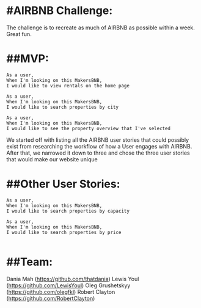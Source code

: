 #AIRBNB Challenge:
===============

The challenge is to recreate as much of AIRBNB as possible within a week. Great fun.

##MVP:  
======

```
As a user,
When I'm looking on this MakersBNB,
I would like to view rentals on the home page

As a user,
When I'm looking on this MakersBNB,
I would like to search properties by city

As a user,
When I'm looking on this MakersBNB,
I would like to see the property overview that I've selected 

```
We started off with listing all the AIRBNB user stories that could possibly exist from researching the workflow of how a User engages with AIRBNB.
After that, we narrowed it down to three and chose the three user stories that would make our website unique

##Other User Stories:
====================

```
As a user,
When I'm looking on this MakersBNB,
I would like to search properties by capacity

As a user,
When I'm looking on this MakersBNB,
I would like to search properties by price


```


##Team:
=======

Dania Mah (https://github.com/thatdania)
Lewis Youl (https://github.com/LewisYoul)
Oleg Grushetskyy (https://github.com/olegfkl)
Robert Clayton (https://github.com/RobertClayton)
